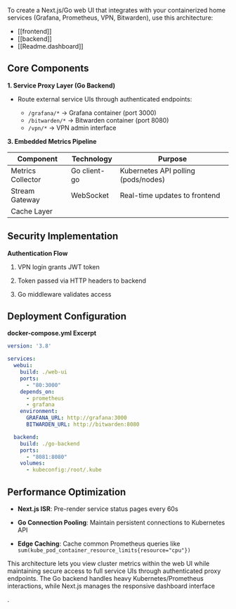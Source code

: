 To create a Next.js/Go web UI that integrates with your containerized home services (Grafana, Prometheus, VPN, Bitwarden), use this architecture:

- [[frontend]] 
- [[backend]]
- [[Readme.dashboard]]

## Core Components

**1. Service Proxy Layer (Go Backend)**


- Route external service UIs through authenticated endpoints:
    
    - `/grafana/*` → Grafana container (port 3000)
    - `/bitwarden/*` → Bitwarden container (port 8080)
    - `/vpn/*` → VPN admin interface[](https://www.theengineeringprojects.com/2022/09/self-host-bitwarden-in-raspberry-pi-4.html)

**3. Embedded Metrics Pipeline**

| Component         | Technology   | Purpose                             |
| ----------------- | ------------ | ----------------------------------- |
| Metrics Collector | Go client-go | Kubernetes API polling (pods/nodes) |
| Stream Gateway    | WebSocket    | Real-time updates to frontend       |
| Cache Layer       |              |                                     |



## Security Implementation

**Authentication Flow**

1. VPN login grants JWT token
    
2. Token passed via HTTP headers to backend
    
3. Go middleware validates access

## Deployment Configuration

**docker-compose.yml Excerpt**

```yaml
version: '3.8'

services:
  webui:
    build: ./web-ui
    ports:
      - "80:3000"
    depends_on:
      - prometheus
      - grafana
    environment:
      GRAFANA_URL: http://grafana:3000
      BITWARDEN_URL: http://bitwarden:8080

  backend:
    build: ./go-backend
    ports:
      - "8081:8080"
    volumes:
      - kubeconfig:/root/.kube
```


## Performance Optimization

- **Next.js ISR**: Pre-render service status pages every 60s
    
- **Go Connection Pooling**: Maintain persistent connections to Kubernetes API
    
- **Edge Caching**: Cache common Prometheus queries like `sum(kube_pod_container_resource_limits{resource="cpu"})`
    

This architecture lets you view cluster metrics within the web UI while maintaining secure access to full service UIs through authenticated proxy endpoints. The Go backend handles heavy Kubernetes/Prometheus interactions, while Next.js manages the responsive dashboard interface[](https://engineering.bharatpe.com/next-js-monitoring-from-setup-to-visualisation-with-prometheus-and-grafana-03f5f0416764)

[](https://artofinfra.com/monitor-raspberry-pi-and-linux-metrics-with-grafana-prometheus-on-docker/).